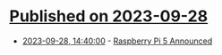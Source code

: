 # [Published on 2023-09-28](index.md)

* [2023-09-28, 14:40:00](https://hardware.slashdot.org/story/23/09/28/1353214/raspberry-pi-5-announced?utm_source=rss1.0mainlinkanon&utm_medium=feed) - [Raspberry Pi 5 Announced](https://hardware.slashdot.org/story/23/09/28/1353214/raspberry-pi-5-announced?utm_source=rss1.0mainlinkanon&utm_medium=feed)
